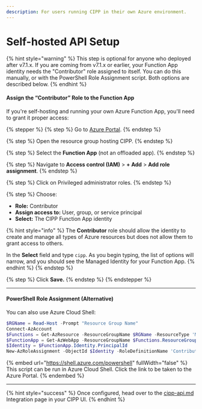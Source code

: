 ```yaml
---
description: For users running CIPP in their own Azure environment.
---
```


# Self-hosted API Setup

{% hint style="warning" %}
This step is optional for anyone who deployed after v7.1.x. If you are coming from v7.1.x or earlier, your Function App identity needs the "Contributor" role assigned to itself. You can do this manually, or with the PowerShell Role Assignment script. Both options are described below.
{% endhint %}

#### Assign the “Contributor” Role to the Function App

If you're self-hosting and running your own Azure Function App, you'll need to grant it proper access:

{% stepper %}
{% step %}
Go to [Azure Portal](https://portal.azure.com).
{% endstep %}

{% step %}
Open the resource group hosting CIPP.
{% endstep %}

{% step %}
Select the **Function App** (not an offloaded app).
{% endstep %}

{% step %}
Navigate to **Access control (IAM)** > **+ Add** > **Add role assignment**.
{% endstep %}

{% step %}
Click on Privileged administrator roles.
{% endstep %}

{% step %}
Choose:

* **Role:** Contributor
* **Assign access to:** User, group, or service principal
* **Select:** The CIPP Function App identity

{% hint style="info" %}
The **Contributor** role should allow the identity to create and manage all types of Azure resources but does not allow them to grant access to others.

In the **Select** field and type `cipp`. As you begin typing, the list of options will narrow, and you should see the Managed Identity for your Function App.
{% endhint %}
{% endstep %}

{% step %}
Click **Save.**
{% endstep %}
{% endstepper %}

***

#### PowerShell Role Assignment (Alternative)

You can also use Azure Cloud Shell:

```powershell
$RGName = Read-Host -Prompt "Resource Group Name"
Connect-AzAccount
$Functions = Get-AzResource -ResourceGroupName $RGName -ResourceType 'Microsoft.Web/sites' | Where-Object { $_.Name -match 'cipp' -and $_.Name -notmatch '-' }
$FunctionApp = Get-AzWebApp -ResourceGroupName $Functions.ResourceGroupName -Name $Functions.Name
$Identity = $FunctionApp.Identity.PrincipalId
New-AzRoleAssignment -ObjectId $Identity -RoleDefinitionName 'Contributor' -Scope $FunctionApp.Id
```

{% embed url="https://shell.azure.com/powershell" fullWidth="false" %}
This script can be run in Azure Cloud Shell. Click the link to be taken to the Azure Portal.
{% endembed %}

***

{% hint style="success" %}
Once configured, head over to the [cipp-api.md](../../user-documentation/cipp/integrations/cipp-api.md "mention") Integration page in your CIPP UI.
{% endhint %}
